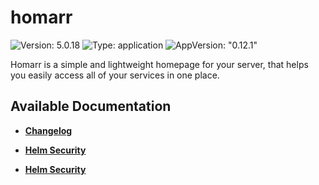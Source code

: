 # homarr

![Version: 5.0.18](https://img.shields.io/badge/Version-5.0.18-informational?style=flat-square) ![Type: application](https://img.shields.io/badge/Type-application-informational?style=flat-square) ![AppVersion: "0.12.1"](https://img.shields.io/badge/AppVersion-"0.12.1"-informational?style=flat-square)

Homarr is a simple and lightweight homepage for your server, that helps you easily access all of your services in one place.

## Available Documentation

- [**Changelog**](CHANGELOG)

- [**Helm Security**](container-security)

- [**Helm Security**](helm-security)

